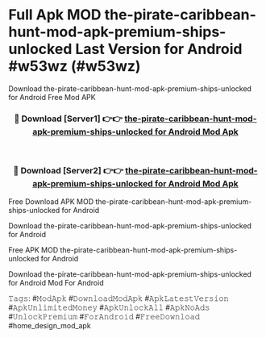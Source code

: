 # Full Apk MOD the-pirate-caribbean-hunt-mod-apk-premium-ships-unlocked Last Version for Android #w53wz (#w53wz)
Download the-pirate-caribbean-hunt-mod-apk-premium-ships-unlocked for Android Free Mod APK

<div align="center">
<h3>🔴 Download [Server1] 👉👉 <a href="https://app.mediaupload.pro?title=the-pirate-caribbean-hunt-mod-apk-premium-ships-unlocked&ref=15F">the-pirate-caribbean-hunt-mod-apk-premium-ships-unlocked for Android Mod Apk</a></h3><br>

<h3>🔴 Download [Server2] 👉👉 <a href="https://app.mediaupload.pro?title=the-pirate-caribbean-hunt-mod-apk-premium-ships-unlocked&ref=15F">the-pirate-caribbean-hunt-mod-apk-premium-ships-unlocked for Android Mod Apk</a></h3>
</div>


Free Download APK MOD the-pirate-caribbean-hunt-mod-apk-premium-ships-unlocked for Android

Download the-pirate-caribbean-hunt-mod-apk-premium-ships-unlocked for Android 

Free APK MOD the-pirate-caribbean-hunt-mod-apk-premium-ships-unlocked for Android 

Download the-pirate-caribbean-hunt-mod-apk-premium-ships-unlocked for Android Mod For Android

𝚃𝚊𝚐𝚜: #𝙼𝚘𝚍𝙰𝚙𝚔 #𝙳𝚘𝚠𝚗𝚕𝚘𝚊𝚍𝙼𝚘𝚍𝙰𝚙𝚔 #𝙰𝚙𝚔𝙻𝚊𝚝𝚎𝚜𝚝𝚅𝚎𝚛𝚜𝚒𝚘𝚗 #𝙰𝚙𝚔𝚄𝚗𝚕𝚒𝚖𝚒𝚝𝚎𝚍𝙼𝚘𝚗𝚎𝚢 #𝙰𝚙𝚔𝚄𝚗𝚕𝚘𝚌𝚔𝙰𝚕𝚕 #𝙰𝚙𝚔𝙽𝚘𝙰𝚍𝚜 #𝚄𝚗𝚕𝚘𝚌𝚔𝙿𝚛𝚎𝚖𝚒𝚞𝚖 #𝙵𝚘𝚛𝙰𝚗𝚍𝚛𝚘𝚒𝚍 #𝙵𝚛𝚎𝚎𝙳𝚘𝚠𝚗𝚕𝚘𝚊𝚍 #home_design_mod_apk